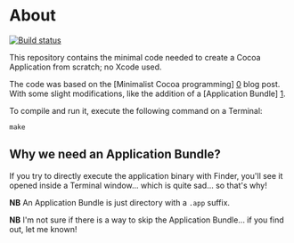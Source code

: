 # About

[![Build status](https://github.com/rgl/minimal-cocoa-app/workflows/Build/badge.svg)](https://github.com/rgl/minimal-cocoa-app/actions?query=workflow%3ABuild)

This repository contains the minimal code needed to create a Cocoa Application from scratch; no Xcode used.

The code was based on the [Minimalist Cocoa programming] [0] blog post.  With some slight modifications, like the addition of a [Application Bundle] [1].

To compile and run it, execute the following command on a Terminal:

    make


## Why we need an Application Bundle?

If you try to directly execute the application binary with Finder, you'll see it opened inside a Terminal window... which is quite sad... so that's why!

**NB** An Application Bundle is just directory with a `.app` suffix.

**NB** I'm not sure if there is a way to skip the Application Bundle... if you find out, let me known!


[0]:http://www.cocoawithlove.com/2010/09/minimalist-cocoa-programming.html
[1]:https://developer.apple.com/library/mac/documentation/CoreFoundation/Conceptual/CFBundles/BundleTypes/BundleTypes.html

